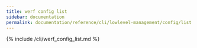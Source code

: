```yaml
---
title: werf config list
sidebar: documentation
permalink: documentation/reference/cli/lowlevel-management/config/list.html
---
```


{% include /cli/werf_config_list.md %}

